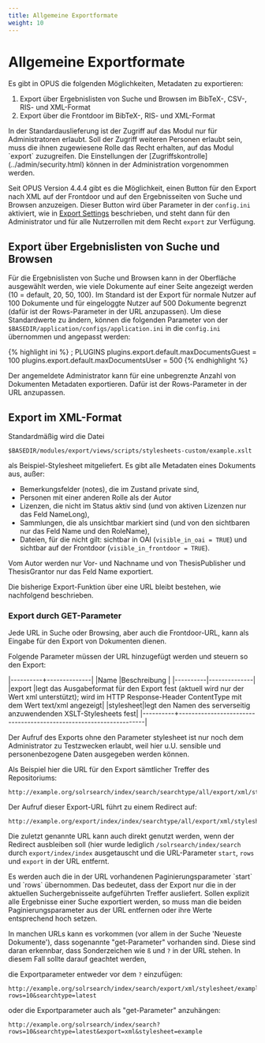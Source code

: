 ```yaml
---
title: Allgemeine Exportformate
weight: 10
---
```


# Allgemeine Exportformate

Es gibt in OPUS die folgenden Möglichkeiten, Metadaten zu exportieren:

1. Export über Ergebnislisten von Suche und Browsen im BibTeX-, CSV-, RIS- und XML-Format
2. Export über die Frontdoor im BibTeX-, RIS- und XML-Format

<p class="note" markdown="1">
In der Standardauslieferung ist der Zugriff auf das Modul nur für Administratoren erlaubt. Soll der Zugriff weiteren 
Personen erlaubt sein, muss die ihnen zugewiesene Rolle das Recht erhalten, auf das Modul `export` zuzugreifen. Die
Einstellungen der [Zugriffskontrolle](../admin/security.html) können in der Administration vorgenommen werden.
</p>

Seit OPUS Version 4.4.4 gibt es die Möglichkeit, einen Button für den Export nach XML auf der Frontdoor und auf den
Ergebnisseiten von Suche und Browsen anzuzeigen. Dieser Button wird über Parameter in der `config.ini` aktiviert, wie in
[Export Settings](../export/exportsettings.html) beschrieben, und steht dann für den Administrator und für alle
Nutzerrollen mit dem Recht `export` zur Verfügung.

## Export über Ergebnislisten von Suche und Browsen

Für die Ergebnislisten von Suche und Browsen kann in der Oberfläche ausgewählt werden, wie viele Dokumente auf einer 
Seite angezeigt werden (10 = default, 20, 50, 100). Im Standard ist der Export für normale Nutzer auf 100 Dokumente und
für eingeloggte Nutzer auf 500 Dokumente begrenzt (dafür ist der Rows-Parameter in der URL anzupassen). Um diese 
Standardwerte zu ändern, können die folgenden Parameter von der `$BASEDIR/application/configs/application.ini` in die
`config.ini` übernommen und angepasst werden:

{% highlight ini %}
; PLUGINS
plugins.export.default.maxDocumentsGuest = 100
plugins.export.default.maxDocumentsUser = 500
{% endhighlight %}

Der angemeldete Administrator kann für eine unbegrenzte Anzahl von Dokumenten Metadaten exportieren. Dafür ist der 
Rows-Parameter in der URL anzupassen.

## Export im XML-Format

Standardmäßig wird die Datei

    $BASEDIR/modules/export/views/scripts/stylesheets-custom/example.xslt

als Beispiel-Stylesheet mitgeliefert. Es gibt alle Metadaten eines Dokuments aus, außer:

* Bemerkungsfelder (notes), die im Zustand private sind,
* Personen mit einer anderen Rolle als der Autor
* Lizenzen, die nicht im Status aktiv sind (und von aktiven Lizenzen nur das Feld NameLong),
* Sammlungen, die als unsichtbar markiert sind (und von den sichtbaren nur das Feld Name und den RoleName),
* Dateien, für die nicht gilt: sichtbar in OAI (`visible_in_oai = TRUE`) und
  sichtbar auf der Frontdoor (`visible_in_frontdoor = TRUE`).

Vom Autor werden nur Vor- und Nachname und von ThesisPublisher und ThesisGrantor nur das Feld Name exportiert.

Die bisherige Export-Funktion über eine URL bleibt bestehen, wie nachfolgend beschrieben.

### Export durch GET-Parameter

Jede URL in Suche oder Browsing, aber auch die Frontdoor-URL, kann als Eingabe für den Export von Dokumenten dienen.

Folgende Parameter müssen der URL hinzugefügt werden und steuern so den Export:

|----------+--------------|
|Name      |Beschreibung  |
|----------|--------------|
|export    |legt das Ausgabeformat für den Export fest (aktuell wird nur der Wert xml unterstützt); wird im HTTP Response-Header ContentType mit dem Wert text/xml angezeigt|
|stylesheet|legt den Namen des serverseitig anzuwendenden XSLT-Stylesheets fest|
|----------+-------------------------------------------------------------------|

<p class="note">
Der Aufruf des Exports ohne den Parameter stylesheet ist nur noch dem Administrator zu Testzwecken erlaubt,
weil hier u.U. sensible und personenbezogene Daten ausgegeben werden können.
</p>

Als Beispiel hier die URL für den Export sämtlicher Treffer des Repositoriums:

    http://example.org/solrsearch/index/search/searchtype/all/export/xml/stylesheet/example

Der Aufruf dieser Export-URL führt zu einem Redirect auf:

    http://example.org/export/index/index/searchtype/all/export/xml/stylesheet/example

Die zuletzt genannte URL kann auch direkt genutzt werden, wenn der Redirect ausbleiben soll
(hier wurde lediglich `/solrsearch/index/search` durch `export/index/index` ausgetauscht und die URL-Parameter `start`,
`rows` und `export` in der URL entfernt.

<p class="note" markdown="1">
Es werden auch die in der URL vorhandenen Paginierungsparameter `start` und `rows` übernommen. Das bedeutet, dass der
Export nur die in der aktuellen Suchergebnisseite aufgeführten Treffer ausliefert. Sollen explizit alle Ergebnisse
einer Suche exportiert werden, so muss man die beiden Paginierungsparameter aus der URL entfernen oder ihre Werte
entsprechend hoch setzen.
</p>

In manchen URLs kann es vorkommen (vor allem in der Suche 'Neueste Dokumente'), dass sogenannte "get-Parameter"
vorhanden sind. Diese sind daran erkennbar, dass Sonderzeichen wie `ß` und `?` in der URL stehen. In diesem Fall
sollte darauf geachtet werden,

die Exportparameter entweder vor dem `?` einzufügen:

    http://example.org/solrsearch/index/search/export/xml/stylesheet/example?rows=10&searchtype=latest

oder die Exportparameter auch als "get-Parameter" anzuhängen:

    http://example.org/solrsearch/index/search?rows=10&searchtype=latest&export=xml&stylesheet=example

